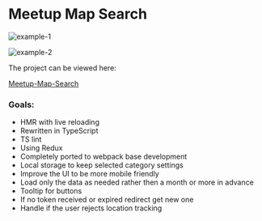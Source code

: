 # Meetup Map Search

![example-1](https://user-images.githubusercontent.com/26166787/31026704-690f2424-a515-11e7-845e-e67e400e8a1f.PNG)

![example-2](https://user-images.githubusercontent.com/26166787/31026785-b0bcff30-a515-11e7-8978-14f212dc7426.PNG)

The project can be viewed here:

[Meetup-Map-Search](https://secure.meetup.com/oauth2/authorize?client_id=2hdi2rl38imnr4pjip0iuo1t4p&response_type=token&redirect_uri=https://giveback007.github.io/Meetup-Map-Search/dist/index.html)

### Goals:
* HMR with live reloading
* Rewritten in TypeScript
* TS lint
* Using Redux
* Completely ported to webpack base development
* Local storage to keep selected category settings
* Improve the UI to be more mobile friendly
* Load only the data as needed rather then a month or more in advance
* Tooltip for buttons
* If no token received or expired redirect  get new one
* Handle if the user rejects location tracking